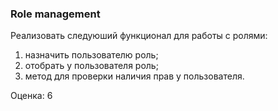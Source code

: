 ### Role management

Реализовать следуюший функционал для работы с ролями:
1. назначить пользователю роль;
2. отобрать у пользователя роль;
3. метод для проверки наличия прав у пользователя.

Оценка: 6

